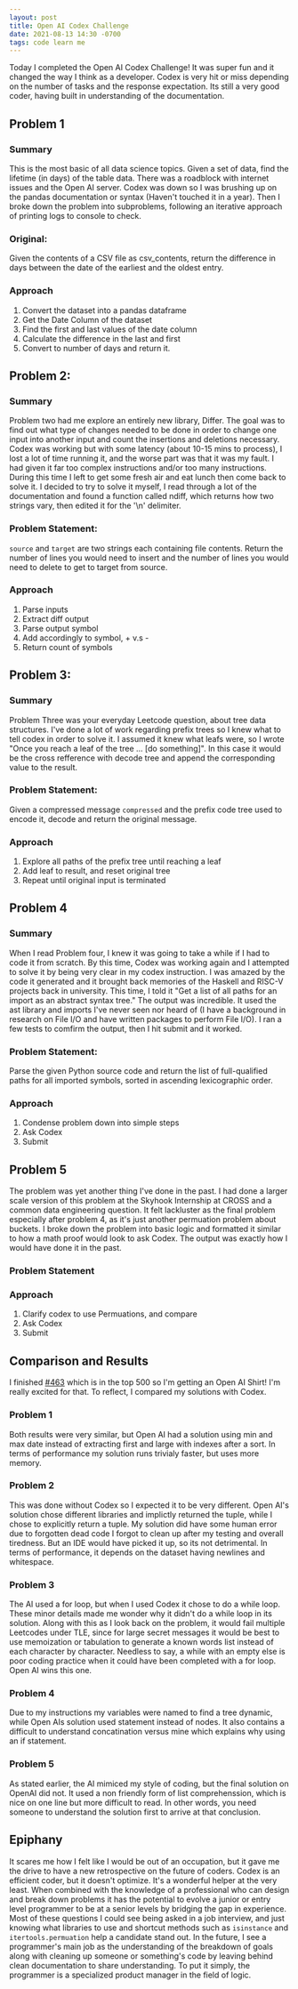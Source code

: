 ```yaml
---
layout: post
title: Open AI Codex Challenge
date: 2021-08-13 14:30 -0700
tags: code learn me
---
```


Today I completed the Open AI Codex Challenge! It was super fun and it changed the way I think as a developer. Codex is very hit or miss depending on the number of tasks and the response expectation. Its still a very good coder, having built in understanding of the documentation.

## Problem 1
### Summary
This is the most basic of all data science topics. Given a set of data, find the lifetime (in days) of the table data. There was a roadblock with internet issues and the Open AI server. Codex was down so I was brushing up on the pandas documentation or syntax (Haven't touched it in a year). Then I broke down the problem into subproblems, following an iterative approach of printing logs to console to check.

### Original: 
Given the contents of a CSV file as csv_contents, return the difference in days between the date of the earliest and the oldest entry.

### Approach
1. Convert the dataset into a pandas dataframe
2. Get the Date Column of the dataset
3. Find the first and last values of the date column
4. Calculate the difference in the last and first
5. Convert to number of days and return it.

## Problem 2: 
### Summary
Problem two had me explore an entirely new library, Differ. The goal was to find out what type of changes needed to be done in order to change one input into another input and count the insertions and deletions necessary. Codex was working but with some latency (about 10-15 mins to process), I lost a lot of time running it, and the worse part was that it was my fault. I had given it far too complex instructions and/or too many instructions. During this time I left to get some fresh air and eat lunch then come back to solve it. I decided to try to solve it myself, I read through a lot of the documentation and found a function called ndiff, which returns how two strings vary, then edited it for the '\n' delimiter.

### Problem Statement:
`source` and `target` are two strings each containing file contents. Return the number of lines you would need to insert and the number of lines you would need to delete to get to target from source.

### Approach
1. Parse inputs
2. Extract diff output
3. Parse output symbol
4. Add accordingly to symbol, + v.s -
5. Return count of symbols

## Problem 3:
### Summary
Problem Three was your everyday Leetcode question, about tree data structures. I've done a lot of work regarding prefix trees so I knew what to tell codex in order to solve it. I assumed it knew what leafs were, so I wrote "Once you reach a leaf of the tree ... [do something]". In this case it would be the cross refference with decode tree and append the corresponding value to the result. 

### Problem Statement:
Given a compressed message `compressed` and the prefix code tree used to encode it, decode and return the original message.

### Approach
1. Explore all paths of the prefix tree until reaching a leaf
2. Add leaf to result, and reset original tree
3. Repeat until original input is terminated

## Problem 4
### Summary
When I read Problem four, I knew it was going to take a while if I had to code it from scratch. By this time, Codex was working again and I attempted to solve it by being very clear in my codex instruction. I was amazed by the code it generated and it brought back memories of the Haskell and RISC-V projects back in university. This time, I told it "Get a list of all paths for an import as an abstract syntax tree."
The output was incredible. It used the ast library and imports I've never seen nor heard of (I have a background in research on File I/O and have written packages to perform File I/O).
I ran a few tests to comfirm the output, then I hit submit and it worked. 

### Problem Statement:
Parse the given Python source code and return the list of full-qualified paths for all imported symbols, sorted in ascending lexicographic order.

### Approach
1. Condense problem down into simple steps
2. Ask Codex
3. Submit

## Problem 5
The problem was yet another thing I've done in the past. I had done a larger scale version of this problem at the Skyhook Internship at CROSS and a common data engineering question. It felt lackluster as the final problem especially after problem 4, as it's just another permuation problem about buckets. I broke down the problem into basic logic and formatted it similar to how a math proof would look to ask Codex. The output was exactly how I would have done it in the past.

### Problem Statement

### Approach
1. Clarify codex to use Permuations, and compare
2. Ask Codex
3. Submit

## Comparison and Results
I finished [#463](https://challenge.openai.com/codex/results/Z29vZ2xlLW9hdXRoMnwxMDUzMDUzMTU4MzU2MDYwOTQzMjg=) which is in the top 500 so I'm getting an Open AI Shirt! I'm really excited for that. To reflect, I compared my solutions with Codex.

### Problem 1
Both results were very similar, but Open AI had a solution using min and max date instead of extracting first and large with indexes after a sort. In terms of performance my solution runs trivialy faster, but uses more memory.

### Problem 2
This was done without Codex so I expected it to be very different. Open AI's solution chose different libraries and implictly returned the tuple, while I chose to explicitly return a tuple. My solution did have some human error due to forgotten dead code I forgot to clean up after my testing and overall tiredness. But an IDE would have picked it up, so its not detrimental. In terms of performance, it depends on the dataset having newlines and whitespace.

### Problem 3
The AI used a for loop, but when I used Codex it chose to do a while loop. These minor details made me wonder why it didn't do a while loop in its solution. Along with this as I look back on the problem, it would fail multiple Leetcodes under TLE, since for large secret messages it would be best to use memoization or tabulation to generate a known words list instead of each character by character. Needless to say, a while with an empty else is poor coding practice when it could have been completed with a for loop. Open AI wins this one.

### Problem 4
Due to my instructions my variables were named to find a tree dynamic, while Open AIs solution used statement instead of nodes. It also contains a difficult to understand concatination versus mine which explains why using an if statement.

### Problem 5
As stated earlier, the AI mimiced my style of coding, but the final solution on OpenAI did not. It used a non friendly form of list comprehenssion, which is nice on one line but more difficult to read. In other words, you need someone to understand the solution first to arrive at that conclusion.

## Epiphany 
It scares me how I felt like I would be out of an occupation, but it gave me the drive to have a new retrospective on the future of coders. Codex is an efficient coder, but it doesn't optimize. It's a wonderful helper at the very least. When combined with the knowledge of a professional who can design and break down problems it has the potential to evolve a junior or entry level programmer to be at a senior levels by bridging the gap in experience. Most of these questions I could see being asked in a job interview, and just knowing what libraries to use and shortcut methods such as `isinstance` and `itertools.permuation` help a candidate stand out. In the future, I see a programmer's main job as the understanding of the breakdown of goals along with cleaning up someone or something's code by leaving behind clean documentation to share understanding. To put it simply, the programmer is a specialized product manager in the field of logic.